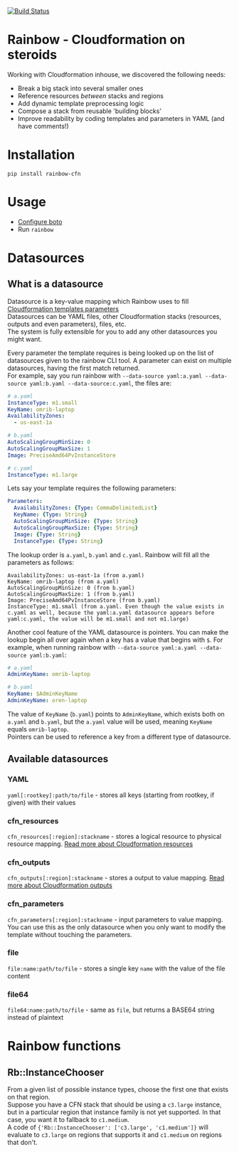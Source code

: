 [![Build Status](https://travis-ci.org/EverythingMe/rainbow.svg?branch=master)](https://travis-ci.org/EverythingMe/rainbow)

# Rainbow - Cloudformation on steroids

Working with Cloudformation inhouse, we discovered the following needs:
* Break a big stack into several smaller ones
* Reference resources *between* stacks and regions
* Add dynamic template preprocessing logic
* Compose a stack from reusable 'building blocks'
* Improve readability by coding templates and parameters in YAML (and have comments!)

# Installation
`pip install rainbow-cfn`

Usage
=====
* [Configure boto](http://boto.readthedocs.org/en/latest/boto_config_tut.html)
* Run `rainbow`

Datasources
===========

What is a datasource
--------------------
Datasource is a key-value mapping which Rainbow uses to fill [Cloudformation templates parameters](http://docs.aws.amazon.com/AWSCloudFormation/latest/UserGuide/concept-parameters.html)  
Datasources can be YAML files, other Cloudformation stacks (resources, outputs and even parameters), files, etc.  
The system is fully extensible for you to add any other datasources you might want.  

Every parameter the template requires is being looked up on the list of datasources given to the rainbow CLI tool. A parameter can exist on multiple datasources, having the first match returned.  
For example, say you run rainbow with `--data-source yaml:a.yaml --data-source yaml:b.yaml --data-source:c.yaml`, the files are:
```yaml
# a.yaml
InstanceType: m1.small
KeyName: omrib-laptop
AvailabilityZones:
  - us-east-1a

# b.yaml
AutoScalingGroupMinSize: 0
AutoScalingGroupMaxSize: 1
Image: PreciseAmd64PvInstanceStore

# c.yaml
InstanceType: m1.large
```

Lets say your template requires the following parameters:  
```yaml
Parameters:
  AvailabilityZones: {Type: CommaDelimitedList}
  KeyName: {Type: String}
  AutoScalingGroupMinSize: {Type: String}
  AutoScalingGroupMaxSize: {Type: String}
  Image: {Type: String}
  InstanceType: {Type: String}
```

The lookup order is `a.yaml`, `b.yaml` and `c.yaml`. Rainbow will fill all the parameters as follows:
```
AvailabilityZones: us-east-1a (from a.yaml)
KeyName: omrib-laptop (from a.yaml)
AutoScalingGroupMinSize: 0 (from b.yaml)
AutoScalingGroupMaxSize: 1 (from b.yaml)
Image: PreciseAmd64PvInstanceStore (from b.yaml)
InstanceType: m1.small (from a.yaml. Even though the value exists in c.yaml as well, because the yaml:a.yaml datasource appears before yaml:c.yaml, the value will be m1.small and not m1.large)
```

Another cool feature of the YAML datasource is pointers. You can make the lookup begin all over again when a key has a value that begins with `$`. For example, when running rainbow with `--data-source yaml:a.yaml --data-source yaml:b.yaml`:
```yaml
# a.yaml
AdminKeyName: omrib-laptop

# b.yaml
KeyName: $AdminKeyName
AdminKeyName: oren-laptop
```

The value of `KeyName` (`b.yaml`) points to `AdminKeyName`, which exists both on `a.yaml` and `b.yaml`, but the `a.yaml` value will be used, meaning `KeyName` equals `omrib-laptop`.  
Pointers can be used to reference a key from a different type of datasource.


## Available datasources

### YAML
`yaml[:rootkey]:path/to/file` - stores all keys (starting from rootkey, if given) with their values

### cfn_resources
`cfn_resources[:region]:stackname` - stores a logical resource to physical resource mapping. [Read more about Cloudformation resources](http://docs.aws.amazon.com/AWSCloudFormation/latest/UserGuide/concept-resources.html)

### cfn_outputs
`cfn_outputs[:region]:stackname` - stores a output to value mapping. [Read more about Cloudformation outputs](http://docs.aws.amazon.com/AWSCloudFormation/latest/UserGuide/concept-outputs.html)

### cfn_parameters
`cfn_parameters[:region]:stackname` - input parameters to value mapping. You can use this as the only datasource when you only want to modify the template without touching the parameters.

### file
`file:name:path/to/file` - stores a single key `name` with the value of the file content

### file64
`file64:name:path/to/file` - same as `file`, but returns a BASE64 string instead of plaintext

# Rainbow functions

## Rb::InstanceChooser

From a given list of possible instance types, choose the first one that exists on that region.  
Suppose you have a CFN stack that should be using a `c3.large` instance, but in a particular region that instance family is not yet supported. In that case, you want it to fallback to `c1.medium`.  
A code of `{'Rb::InstanceChooser': ['c3.large', 'c1.medium']}` will evaluate to `c3.large` on regions that supports it and `c1.medium` on regions that don't.
